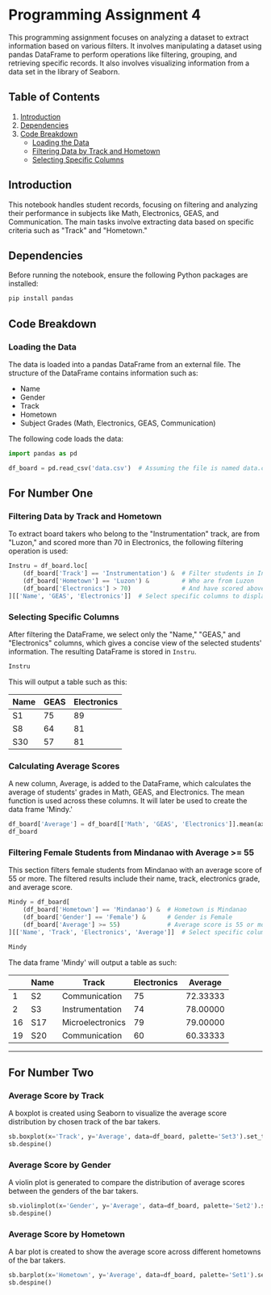 
# Programming Assignment 4

This programming assignment focuses on analyzing a dataset to extract information based on various filters. It involves manipulating a dataset using pandas DataFrame to perform operations like filtering, grouping, and retrieving specific records. It also involves visualizing information from a data set in the library of Seaborn.

## Table of Contents
1. [Introduction](#introduction)
2. [Dependencies](#dependencies)
3. [Code Breakdown](#code-breakdown)
   - [Loading the Data](#loading-the-data)
   - [Filtering Data by Track and Hometown](#filtering-data-by-track-and-hometown)
   - [Selecting Specific Columns](#selecting-specific-columns)


## Introduction
This notebook handles student records, focusing on filtering and analyzing their performance in subjects like Math, Electronics, GEAS, and Communication. The main tasks involve extracting data based on specific criteria such as "Track" and "Hometown."

## Dependencies
Before running the notebook, ensure the following Python packages are installed:

```bash
pip install pandas
```

## Code Breakdown



### Loading the Data
The data is loaded into a pandas DataFrame from an external file. The structure of the DataFrame contains information such as:
- Name
- Gender
- Track
- Hometown
- Subject Grades (Math, Electronics, GEAS, Communication)

The following code loads the data:

```python
import pandas as pd

df_board = pd.read_csv('data.csv')  # Assuming the file is named data.csv
```

## For Number One

### Filtering Data by Track and Hometown
To extract board takers who belong to the "Instrumentation" track, are from "Luzon," and scored more than 70 in Electronics, the following filtering operation is used:

```python
Instru = df_board.loc[
    (df_board['Track'] == 'Instrumentation') &  # Filter students in Instrumentation
    (df_board['Hometown'] == 'Luzon') &         # Who are from Luzon
    (df_board['Electronics'] > 70)              # And have scored above 70 in Electronics
][['Name', 'GEAS', 'Electronics']]  # Select specific columns to display
```

### Selecting Specific Columns
After filtering the DataFrame, we select only the "Name," "GEAS," and "Electronics" columns, which gives a concise view of the selected students' information. The resulting DataFrame is stored in `Instru`.

```python
Instru
```

This will output a table such as this:

| Name  | GEAS | Electronics |
|-------|------|-------------|
| S1    | 75   | 89          |
| S8    | 64   | 81          |
| S30   | 57   | 81          |

### Calculating Average Scores
A new column, Average, is added to the DataFrame, which calculates the average of students' grades in Math, GEAS, and Electronics. The mean function is used across these columns. It will later be used to create the data frame 'Mindy.'

``` python
df_board['Average'] = df_board[['Math', 'GEAS', 'Electronics']].mean(axis=1)  # Calculate average across subjects
df_board
```

### Filtering Female Students from Mindanao with Average >= 55
This section filters female students from Mindanao with an average score of 55 or more. The filtered results include their name, track, electronics grade, and average score.

```python
Mindy = df_board[
    (df_board['Hometown'] == 'Mindanao') &  # Hometown is Mindanao
    (df_board['Gender'] == 'Female') &      # Gender is Female
    (df_board['Average'] >= 55)             # Average score is 55 or more
][['Name', 'Track', 'Electronics', 'Average']]  # Select specific columns

Mindy
```

The data frame 'Mindy' will output a table as such:

|     | Name | Track           | Electronics | Average  |
|-----|------|-----------------|-------------|----------|
| 1   | S2   | Communication   | 75          | 72.33333 |
| 2   | S3   | Instrumentation | 74          | 78.00000 |
| 16  | S17  | Microelectronics| 79          | 79.00000 |
| 19  | S20  | Communication   | 60          | 60.33333 |

---

## For Number Two

### Average Score by Track
A boxplot is created using Seaborn to visualize the average score distribution by chosen track of the bar takers.

``` python
sb.boxplot(x='Track', y='Average', data=df_board, palette='Set3').set_title('Average Score by Track')
sb.despine() 
```

### Average Score by Gender
A violin plot is generated to compare the distribution of average scores between the genders of the bar takers.
``` python
sb.violinplot(x='Gender', y='Average', data=df_board, palette='Set2').set_title('Average Score by Gender')
sb.despine() 
```

### Average Score by Hometown
A bar plot is created to show the average score across different hometowns of the bar takers.
``` python
sb.barplot(x='Hometown', y='Average', data=df_board, palette='Set1').set_title('Average Score by Hometown')
sb.despine()
```
